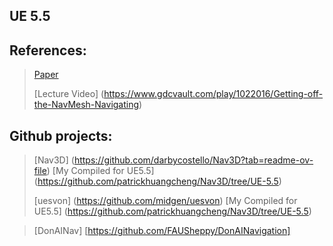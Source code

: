 ## UE 5.5
## References:
> [Paper](https://www.gameaipro.com/GameAIPro3/GameAIPro3_Chapter21_3D_Flight_Navigation_Using_Sparse_Voxel_Octrees.pdf)
> 
> [Lecture Video] (https://www.gdcvault.com/play/1022016/Getting-off-the-NavMesh-Navigating)
> 
## Github projects:
> [Nav3D] (https://github.com/darbycostello/Nav3D?tab=readme-ov-file)
> [My Compiled for UE5.5] (https://github.com/patrickhuangcheng/Nav3D/tree/UE-5.5)
> 
> [uesvon] (https://github.com/midgen/uesvon)
> [My Compiled for UE5.5] (https://github.com/patrickhuangcheng/Nav3D/tree/UE-5.5)

> [DonAINav] [https://github.com/FAUSheppy/DonAINavigation]
> 
